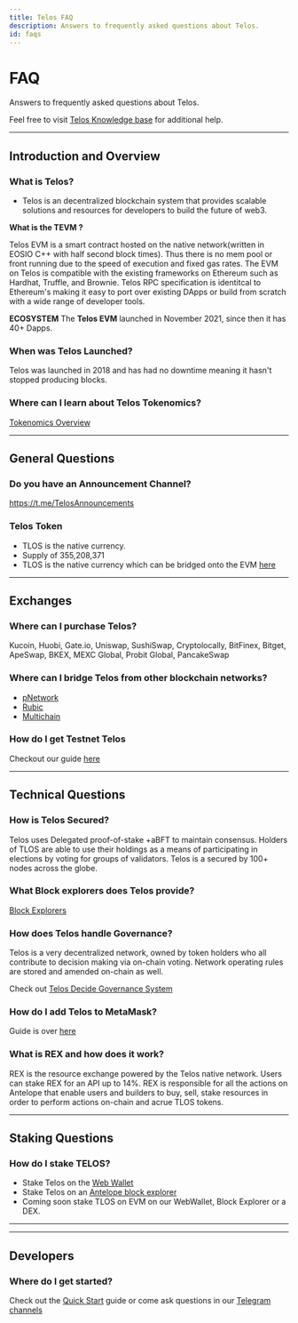 ```yaml
---
title: Telos FAQ
description: Answers to frequently asked questions about Telos.
id: faqs
---
```


# FAQ

Answers to frequently asked questions about Telos.

Feel free to visit [Telos Knowledge base](https://help.telos.net/) for additional help.

---

## Introduction and Overview

### What is Telos?

- Telos is an decentralized blockchain system that provides scalable solutions and resources for developers to build the future of web3.  


**What is the TEVM ?**

Telos EVM is a smart contract hosted on the native network(written in EOSIO C++ with half second block times). Thus there is no mem pool or front running due to the speed of execution and fixed gas rates. The EVM on Telos is compatible with the existing frameworks on Ethereum such as Hardhat, Truffle, and Brownie. Telos RPC specification is identitcal to Ethereum's making it easy to port over existing DApps or build from scratch with a wide range of developer tools. 

**ECOSYSTEM**
The __Telos EVM__ launched in November 2021, since then it has 40+ Dapps.


### When was Telos Launched?
Telos was launched in 2018 and has had no downtime meaning it hasn't stopped producing blocks. 

### Where can I learn about Telos Tokenomics?
[Tokenomics Overview](https://www.telos.net/tlos-tokenomics)

---

## General Questions

### Do you have an Announcement Channel?
https://t.me/TelosAnnouncements


### Telos Token
- TLOS is the native currency. 
- Supply of 355,208,371
- TLOS is the native currency which can be bridged onto the EVM [here](https://wallet.telos.net/balance)

---

## Exchanges

### Where can I purchase Telos?
Kucoin, Huobi, Gate.io, Uniswap, SushiSwap, Cryptolocally, BitFinex, Bitget, ApeSwap, BKEX, MEXC Global, Probit Global, PancakeSwap

### Where can I bridge Telos from other blockchain networks?
- [pNetwork](https://dapp.ptokens.io/swap?asset=tlos&from=bsc&to=telos)
- [Rubic](https://rubic.exchange/)
- [Multichain](https://app.multichain.org/#/router)

### How do I get Testnet Telos
Checkout our guide [here](/quickstart/evm/testnet_tutorial.md)

---

## Technical Questions

### How is Telos Secured?

Telos uses Delegated proof-of-stake +aBFT to maintain consensus. Holders of TLOS are able to use their holdings as a means of participating in elections by voting for groups of validators. Telos is a secured by 100+ nodes across the globe.

### What Block explorers does Telos provide?
[Block Explorers](https://www.telos.net/ecosystem-apps-filter/block-explorer)


### How does Telos handle Governance?
Telos is a very decentralized network, owned by token holders who all contribute to decision making via on-chain voting.  Network operating rules are stored and amended on-chain as well.

Check out [Telos Decide Governance System](/native/eosio_toolkit/decide_engine.md)


### How do I add Telos to MetaMask?
Guide is over [here](/docs/evm/launch-dapp-on-tEVM.md)
### What is REX and how does it work?
REX is the resource exchange powered by the Telos native network. Users can stake REX for an API up to 14%. REX is responsible for all the actions on Antelope that enable users and builders to buy, sell, stake resources in order to perform actions on-chain and acrue TLOS tokens. 

---

## Staking Questions

### How do I stake TELOS?
- Stake Telos on the [Web Wallet](https://wallet.telos.net/balance)
- Stake Telos on an [Antelope block explorer](https://www.telos.net/ecosystem-apps-filter/block-explorer)
- Coming soon stake TLOS on EVM on our WebWallet, Block Explorer or a DEX. 

---


---

## Developers

### Where do I get started?

Check out the [Quick Start](/quickstart) guide or come ask questions in our [Telegram channels](/overview/getting-started/resources#community-channels)
